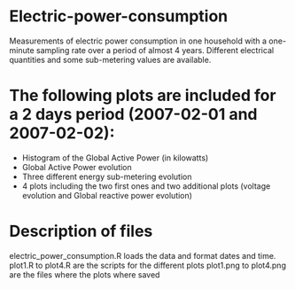 # Electric-power-consumption

Measurements of electric power consumption in one household with a one-minute sampling rate over a period of almost 4 years. Different electrical quantities and some sub-metering values are available.

# The following plots are included for a 2 days period (2007-02-01 and 2007-02-02):

- Histogram of the Global Active Power (in kilowatts)
- Global Active Power evolution 
- Three different energy sub-metering evolution
- 4 plots including the two first ones and two additional plots (voltage evolution and Global reactive power evolution)

# Description of files

electric_power_consumption.R loads the data and format dates and time.
plot1.R to plot4.R are the scripts for the different plots
plot1.png to plot4.png are the files where the plots where saved




